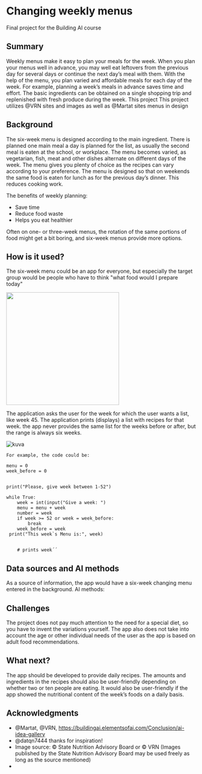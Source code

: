 <!-- This is the markdown template for the final project of the Building AI course, 
created by Reaktor Innovations and University of Helsinki. 
Copy the template, paste it to your GitHub README and edit! -->

# Changing weekly menus

Final project for the Building AI course

## Summary

Weekly menus make it easy to plan your meals for the week. When you plan your menus well in advance, you may well eat leftovers from the previous day for several days or continue the next day’s meal with them. With the help of the menu, you plan varied and affordable meals for each day of the week. For example, planning a week’s meals in advance saves time and effort. The basic ingredients can be obtained on a single shopping trip and replenished with fresh produce during the week.
This project
This project utilizes @VRN sites and images as well as @Martat sites menus in design


## Background

The six-week menu is designed according to the main ingredient. There is planned one main meal a day is planned for the  list, as usually the second meal is eaten at the school, or workplace. The menu becomes varied, as vegetarian, fish, meat and other dishes alternate on different days of the week. The menu gives you plenty of choice as the recipes can vary according to your preference. The menu is designed so that on weekends the same food is eaten for lunch as for the previous day’s dinner. This reduces cooking work.

The benefits of weekly planning:
* Save time
* Reduce food waste
* Helps you eat healthier

Often on one- or three-week menus, the rotation of the same portions of food might get a bit boring, and six-week menus provide more options.

## How is it used?

The six-week menu could be an app for everyone, but especially the target group would be people who have to think "what food would I prepare today" 

<img src="https://www.ruokavirasto.fi/globalassets/teemat/terveytta-edistava-ruokavalio/kuluttaja-ja-ammattilaismateriaali/kuva-arkisto/lautasmalli_rgb_lores-2.jpg" width="300">

The application asks the user for the week for which the user wants a list, like week 45. The application prints (displays) a list with recipes for that week. the app never provides the same list for the weeks before or after, but the range is always six weeks.

![kuva](https://user-images.githubusercontent.com/97443916/149127772-7d4ea9df-baec-483c-9102-e92384ac5ef6.png)



```
For example, the code could be:

menu = 0
week_before = 0


print("Please, give week between 1-52")

while True:
    week = int(input("Give a week: ")
    menu = menu + week
    number = week
    if week >= 52 or week = week_before:
        break
    week_before = week
 print("This week`s Menu is:", week)

    
    # prints week´´
```

## Data sources and AI methods
As a source of information, the app would have a six-week changing menu entered in the background. AI methods: 

## Challenges

The project does not pay much attention to the need for a special diet, so you have to invent the variations yourself. The app also does not take into account the age or other individual needs of the user as the app is based on adult food recommendations.

## What next?
The app should be developed to provide daily recipes. The amounts and ingredients in the recipes should also be user-friendly depending on whether two or ten people are eating.
It would also be user-friendly if the app showed the nutritional content of the week’s foods on a daily basis.


## Acknowledgments

* @Martat, @VRN, https://buildingai.elementsofai.com/Conclusion/ai-idea-gallery
* @datqn7444 thanks for inspiration!
* Image source: © State Nutrition Advisory Board or © VRN (Images published by the State Nutrition Advisory Board may be used freely as long as the source
mentioned)
* 
